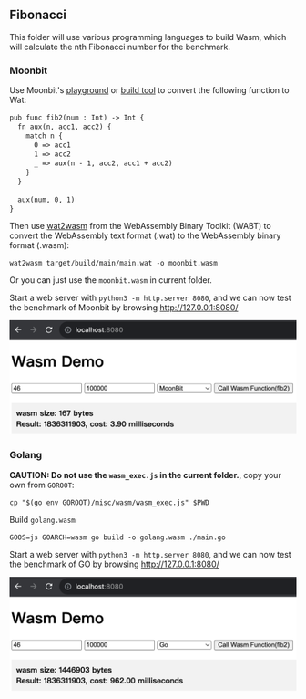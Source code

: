 ## Fibonacci

This folder will use various programming languages to build Wasm, which will calculate the nth Fibonacci number for the benchmark.

### Moonbit

Use Moonbit's [playground](https://try.moonbitlang.com/) or [build tool](https://www.moonbitlang.com/download/) to convert the following function to Wat:

```
pub func fib2(num : Int) -> Int {
  fn aux(n, acc1, acc2) {
    match n {
      0 => acc1
      1 => acc2
      _ => aux(n - 1, acc2, acc1 + acc2)
    }
  }

  aux(num, 0, 1)
}
```

Then use [wat2wasm](https://github.com/WebAssembly/wabt) from the WebAssembly Binary Toolkit (WABT) to convert the WebAssembly text format (.wat) to the WebAssembly binary format (.wasm):

```
wat2wasm target/build/main/main.wat -o moonbit.wasm
```

Or you can just use the `moonbit.wasm` in current folder.

Start a web server with `python3 -m http.server 8080`, and we can now test the benchmark of Moonbit by browsing http://127.0.0.1:8080/

<img width="600" src="imgs/moonbit_bench.png">

### Golang

**CAUTION: Do not use the `wasm_exec.js` in the current folder.**, copy your own from `GOROOT`:

```
cp "$(go env GOROOT)/misc/wasm/wasm_exec.js" $PWD
```

Build `golang.wasm`

```
GOOS=js GOARCH=wasm go build -o golang.wasm ./main.go
```

Start a web server with `python3 -m http.server 8080`, and we can now test the benchmark of GO by browsing http://127.0.0.1:8080/

<img width="600" src="imgs/golang_bench.png">